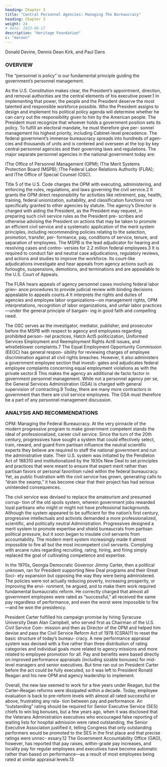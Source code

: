 ```yaml
---
heading: Chapter 3
title: "Central Personnel Agencies: Managing The Bureaucracy"
heading: Chapter 3
weight: 24
# date: 2023-06-17
description: "Heritage Foundation"
c: "maroon"
---
```



Donald Devine,
Dennis Dean Kirk,
and Paul Dans


### OVERVIEW

The “personnel is policy” is our fundamental principle guiding the government’s personnel management. 

As the U.S. Constitution makes clear, the President’s appointment, direction, and removal authorities are the central elements of his executive power.1 In implementing that power, the
people and the President deserve the most talented and responsible workforce possible.
Who the President assigns to design and implement his political policy agenda
will determine whether he can carry out the responsibility given to him by the
American people. The President must recognize that whoever holds a government
position sets its policy. To fulfill an electoral mandate, he must therefore give per-
sonnel management his highest priority, including Cabinet-level precedence.
The federal government’s immense bureaucracy spreads into hundreds of agen-
cies and thousands of units and is centered and overseen at the top by key central
personnel agencies and their governing laws and regulations. The major separate
personnel agencies in the national government today are:﻿

lThe Office of Personnel Management (OPM);
lThe Merit Systems Protection Board (MSPB);
lThe Federal Labor Relations Authority (FLRA); and
lThe Office of Special Counsel (OSC).

Title 5 of the U.S. Code charges the OPM with executing, administering, and
enforcing the rules, regulations, and laws governing the civil service.2 It grants the
OPM direct responsibility for activities like retirement, pay, health, training, federal
unionization, suitability, and classification functions not specifically granted to other
agencies by statute. The agency’s Director is charged with aiding the President, as
the President may request, in preparing such civil service rules as the President pre-
scribes and otherwise advising the President on actions that may be taken to promote
an efficient civil service and a systematic application of the merit system principles,
including recommending policies relating to the selection, promotion, transfer, per-
formance, pay, conditions of service, tenure, and separation of employees.
The MSPB is the lead adjudicator for hearing and resolving cases and contro-
versies for 2.2 million federal employees.3 It is required to conduct fair and neutral
case adjudications, regulatory reviews, and actions and studies to improve the
workforce. Its court-like adjudications investigate and hear appeals from agency
actions such as furloughs, suspensions, demotions, and terminations and are
appealable to the U.S. Court of Appeals.

The FLRA hears appeals of agency personnel cases involving federal labor griev-
ance procedures to provide judicial review with binding decisions appealable to
appeals courts.4 It interprets the rights and duties of agencies and employee labor
organizations—on management rights, OPM interpretations, recognition of labor
organizations, and unfair labor practices—under the general principle of bargain-
ing in good faith and compelling need.

The OSC serves as the investigator, mediator, publisher, and prosecutor before
the MSPB with respect to agency and employees regarding prohibited person-
nel practices, Hatch Act5 politicization, Uniformed Services Employment and
Reemployment Rights Act6 issues, and whistleblower complaints.7
The Equal Employment Opportunity Commission (EEOC) has general respon-
sibility for reviewing charges of employee discrimination against all civil rights
breaches. However, it also administers a government employee section that investi-
gates and adjudicates federal employee complaints concerning equal employment
violations as with the private sector.8 This makes the agency an additional de facto
factor in government personnel management.
While not a personnel agency per se, the General Services Administration (GSA)
is charged with general supervision of contracting.9 Today, there are many more
contractors in government than there are civil service employees. The GSA must
therefore be a part of any personnel management discussion.


### ANALYSIS AND RECOMMENDATIONS


OPM: Managing the Federal Bureaucracy. At the very pinnacle of the
modern progressive program to make government competent stands the ideal
of professionalized, career civil service. Since the turn of the 20th century, progressives have sought a system that could effectively select, train, reward,
and guard from partisan influence the neutral scientific experts they believe are
required to staff the national government and run the administrative state. Their
U.S. system was initiated by the Pendleton Act of 188310 and institutionalized by
the 1930s New Deal to set principles and practices that were meant to ensure that
expert merit rather than partisan favors or personal favoritism ruled within the
federal bureaucracy. Yet, as public frustration with the civil service has grown,
generating calls to “drain the swamp,” it has become clear that their project has
had serious unintended consequences.

The civil service was devised to replace the amateurism and presumed corrup-
tion of the old spoils system, wherein government jobs rewarded loyal partisans
who might or might not have professional backgrounds. Although the system
appeared to be sufficient for the nation’s first century, progressive intellectuals
and activists demanded a more professionalized, scientific, and politically neutral
Administration. Progressives designed a merit system to promote expertise and
shield bureaucrats from partisan political pressure, but it soon began to insulate
civil servants from accountability. The modern merit system increasingly made it
almost impossible to fire all but the most incompetent civil servants. Complying
with arcane rules regarding recruiting, rating, hiring, and firing simply replaced
the goal of cultivating competence and expertise.


In the 1970s, Georgia Democratic Governor Jimmy Carter, then a political
unknown, ran for President supporting New Deal programs and their Great Soci-
ety expansion but opposing the way they were being administered. The policies
were not actually reducing poverty, increasing prosperity, or improving the envi-
ronment, he argued, and to make them work required fundamental bureaucratic
reform. He correctly charged that almost all government employees were rated
as “successful,” all received the same pay regardless of performance, and even the
worst were impossible to fire—and he won the presidency.

President Carter fulfilled his campaign promise by hiring Syracuse University
Dean Alan Campbell, who served first as Chairman of the U.S. Civil Service Com-
mission and then as Director of the OPM and helped him devise and pass the Civil
Service Reform Act of 1978 (CSRA)11 to reset the basic structure of today’s bureau-
cracy. A new performance appraisal system was devised with a five rather than
three distribution of rating categories and individual goals more related to agency
missions and more related to employee promotion for all. Pay and benefits were
based directly on improved performance appraisals (including sizable bonuses) for
mid-level managers and senior executives. But time ran out on President Carter
before the act could be fully executed, so it was left to President Ronald Reagan
and his new OPM and agency leadership to implement.

Overall, the new law seemed to work for a few years under Reagan, but the Carter–Reagan reforms were dissipated within a decade. Today, employee evaluation is back to pre-reform levels with almost all rated successful or above, frustrating any rela-
tion between pay and performance. An “outstanding” rating should be required for
Senior Executive Service (SES) chiefs to win big bonuses, but a few years ago, when
it was disclosed that the Veterans Administration executives who encouraged false
reporting of waiting lists for hospital admission were rated outstanding, the Senior
Executive Association justified it, telling Congress that only outstanding performers
would be promoted to the SES in the first place and that precise ratings were unnec-
essary.12 The Government Accountability Office (GAO), however, has reported that
pay raises, within-grade pay increases, and locality pay for regular employees and
executives have become automatic rather than based on performance—as a result
of most employees being rated at similar appraisal levels.13
